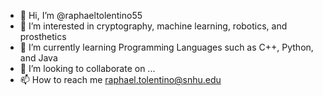 - 👋 Hi, I’m @raphaeltolentino55
- 👀 I’m interested in cryptography, machine learning, robotics, and prosthetics
- 🌱 I’m currently learning Programming Languages such as C++, Python, and Java
- 💞️ I’m looking to collaborate on ...
- 📫 How to reach me raphael.tolentino@snhu.edu

<!---
raphaeltolentino55/raphaeltolentino55 is a ✨ special ✨ repository because its `README.md` (this file) appears on your GitHub profile.
You can click the Preview link to take a look at your changes.
--->

